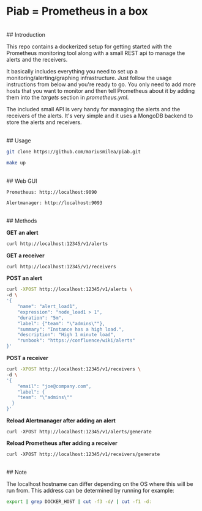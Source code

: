 # Piab = Prometheus in a box

<br>
## Introduction

This repo contains a dockerized setup for getting started with the Prometheus monitoring tool along with a small REST api to manage the alerts and the receivers.

It basically includes everything you need to set up a monitoring/alerting/graphing infrastructure.
Just follow the usage instructions from below and you're ready to go. You only need to add more hosts that you want to monitor and then tell Prometheus about it by adding them into the *targets* section in *prometheus.yml*.

The included small API is very handy for managing the alerts and the receivers of the alerts. It's very simple and it uses a MongoDB backend to store the alerts and receivers.

<br>
## Usage

```bash
git clone https://github.com/mariusmilea/piab.git

make up
```

<br>
## Web GUI

```
Prometheus: http://localhost:9090

Alertmanager: http://localhost:9093
```

<br>
## Methods

**GET an alert**
```bash
curl http://localhost:12345/v1/alerts
```
**GET a receiver**
```bash
curl http://localhost:12345/v1/receivers
```
**POST an alert**
```bash
curl -XPOST http://localhost:12345/v1/alerts \
-d \
'{
    "name": "alert_load1",
    "expression": "node_load1 > 1",
    "duration": "5m",
    "label": {"team": "\"admins\""},
    "summary": "Instance has a high load.",
    "description": "High 1 minute load",
    "runbook": "https://confluence/wiki/alerts"
}'
```
**POST a receiver**
```bash
curl -XPOST http://localhost:12345/v1/receivers \
-d \
'{
	"email": "joe@company.com",
	"label": {
	"team": "\"admins\""
  }
}' 
```
**Reload Alertmanager after adding an alert**
```
curl -XPOST http://localhost:12345/v1/alerts/generate
```
**Reload Prometheus after adding a receiver**
```
curl -XPOST http://localhost:12345/v1/receivers/generate
```

<br>
## Note

The localhost hostname can differ depending on the OS where this will be run from.
This address can be determined by running for example:

```bash
export | grep DOCKER_HOST | cut -f3 -d/ | cut -f1 -d:
```
